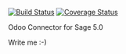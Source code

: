 [![Build Status](https://travis-ci.org/OCA/connector-sage-50.svg?branch=6.1)](https://travis-ci.org/OCA/connector-sage-50)
[![Coverage Status](https://coveralls.io/repos/OCA/connector-sage-50/badge.png?branch=6.1)](https://coveralls.io/r/OCA/connector-sage-50?branch=6.1)

Odoo Connector for Sage 5.0

Write me :-)
